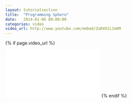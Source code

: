 ```yaml
---
layout: tutorialsection
title:  "Programming Sphero"
date:   2014-01-06 00:00:00
categories: video
video_url: http://www.youtube.com/embed/ZaR4X2iJo6M
---
```


{% if page.video_url %}
<iframe src="{{ page.video_url }}?&rel=0&showinfo=0&autohide=1&hd=1&wmode=transparent" frameborder="0"></iframe>
{% endif %}